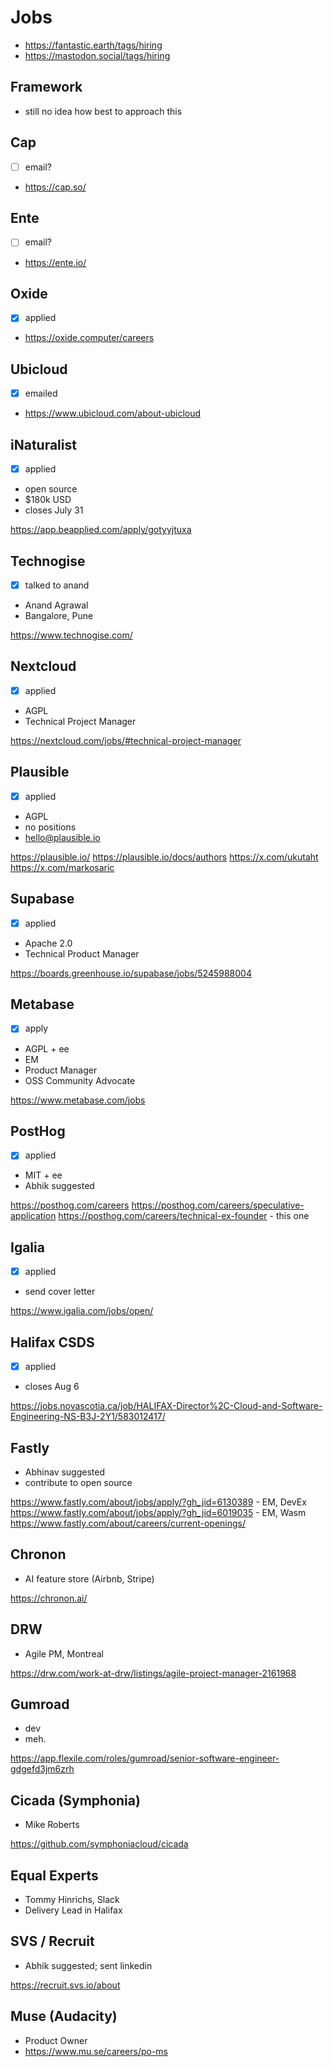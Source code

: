 # Jobs

* https://fantastic.earth/tags/hiring
* https://mastodon.social/tags/hiring

## Framework

* still no idea how best to approach this

## Cap

* [ ] email?
* https://cap.so/

## Ente

* [ ] email?
* https://ente.io/

## Oxide

* [x] applied
* https://oxide.computer/careers

## Ubicloud

* [x] emailed
* https://www.ubicloud.com/about-ubicloud

## iNaturalist

* [x] applied
* open source
* $180k USD
* closes July 31

https://app.beapplied.com/apply/gotyyjtuxa

## Technogise

* [x] talked to anand
* Anand Agrawal
* Bangalore, Pune

https://www.technogise.com/

## Nextcloud

* [x] applied
* AGPL
* Technical Project Manager

https://nextcloud.com/jobs/#technical-project-manager

## Plausible

* [x] applied
* AGPL
* no positions
* hello@plausible.io

https://plausible.io/
https://plausible.io/docs/authors
https://x.com/ukutaht
https://x.com/markosaric

## Supabase

* [x] applied
* Apache 2.0
* Technical Product Manager

https://boards.greenhouse.io/supabase/jobs/5245988004

## Metabase

* [x] apply
* AGPL + ee
* EM
* Product Manager
* OSS Community Advocate

https://www.metabase.com/jobs

## PostHog

* [x] applied
* MIT + ee
* Abhik suggested

https://posthog.com/careers
https://posthog.com/careers/speculative-application
https://posthog.com/careers/technical-ex-founder - this one

## Igalia

* [x] applied
* send cover letter

https://www.igalia.com/jobs/open/

## Halifax CSDS

* [x] applied
* closes Aug 6

https://jobs.novascotia.ca/job/HALIFAX-Director%2C-Cloud-and-Software-Engineering-NS-B3J-2Y1/583012417/

## Fastly

* Abhinav suggested
* contribute to open source

https://www.fastly.com/about/jobs/apply/?gh_jid=6130389 - EM, DevEx
https://www.fastly.com/about/jobs/apply/?gh_jid=6019035 - EM, Wasm
https://www.fastly.com/about/careers/current-openings/

## Chronon

* AI feature store (Airbnb, Stripe)

https://chronon.ai/

## DRW

* Agile PM, Montreal

https://drw.com/work-at-drw/listings/agile-project-manager-2161968

## Gumroad

* dev
* meh.

https://app.flexile.com/roles/gumroad/senior-software-engineer-gdgefd3jm6zrh

## Cicada (Symphonia)

* Mike Roberts

https://github.com/symphoniacloud/cicada

## Equal Experts

* Tommy Hinrichs, Slack
* Delivery Lead in Halifax

## SVS / Recruit

* Abhik suggested; sent linkedin

https://recruit.svs.io/about

## Muse (Audacity)

* Product Owner
* https://www.mu.se/careers/po-ms
